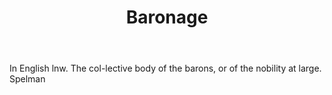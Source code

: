 ---
title: Baronage
letter: B
permalink: "/definitions/baronage.html"
body: In English lnw. The col-lective body of the barons, or of the nobility at large.
  Spelman
published_at: '2018-07-07'
layout: post
---